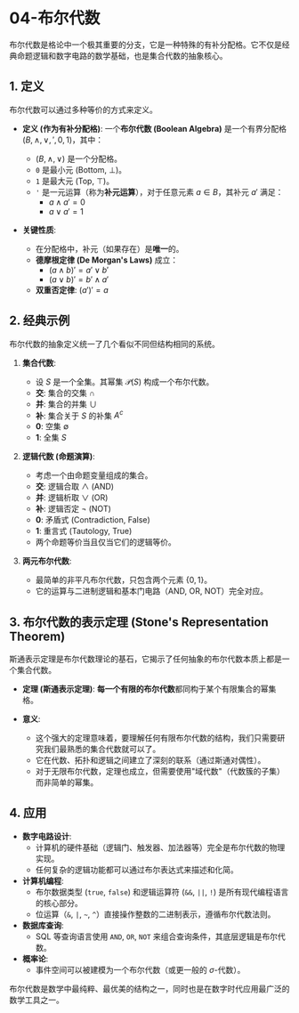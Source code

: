 # 04-布尔代数

布尔代数是格论中一个极其重要的分支，它是一种特殊的有补分配格。它不仅是经典命题逻辑和数字电路的数学基础，也是集合代数的抽象核心。

## 1. 定义

布尔代数可以通过多种等价的方式来定义。

- **定义 (作为有补分配格)**:
    一个**布尔代数 (Boolean Algebra)** 是一个有界分配格 $(B, \land, \lor, ', 0, 1)$，其中：
  - $(B, \land, \lor)$ 是一个分配格。
  - `0` 是最小元 (Bottom, ⊥)。
  - `1` 是最大元 (Top, ⊤)。
  - `'` 是一元运算（称为**补元运算**），对于任意元素 $a \in B$，其补元 $a'$ 满足：
    - $a \land a' = 0$
    - $a \lor a' = 1$

- **关键性质**:
  - 在分配格中，补元（如果存在）是**唯一**的。
  - **德摩根定律 (De Morgan's Laws)** 成立：
    - $(a \land b)' = a' \lor b'$
    - $(a \lor b)' = b' \land a'$
  - **双重否定律**: $(a')' = a$

## 2. 经典示例

布尔代数的抽象定义统一了几个看似不同但结构相同的系统。

1. **集合代数**:
    - 设 $S$ 是一个全集。其幂集 $\mathcal{P}(S)$ 构成一个布尔代数。
    - **交**: 集合的交集 $\cap$
    - **并**: 集合的并集 $\cup$
    - **补**: 集合关于 $S$ 的补集 $A^c$
    - **0**: 空集 $\emptyset$
    - **1**: 全集 $S$

2. **逻辑代数 (命题演算)**:
    - 考虑一个由命题变量组成的集合。
    - **交**: 逻辑合取 $\land$ (AND)
    - **并**: 逻辑析取 $\lor$ (OR)
    - **补**: 逻辑否定 $\neg$ (NOT)
    - **0**: 矛盾式 (Contradiction, False)
    - **1**: 重言式 (Tautology, True)
    - 两个命题等价当且仅当它们的逻辑等价。

3. **两元布尔代数**:
    - 最简单的非平凡布尔代数，只包含两个元素 $\{0, 1\}$。
    - 它的运算与二进制逻辑和基本门电路（AND, OR, NOT）完全对应。

## 3. 布尔代数的表示定理 (Stone's Representation Theorem)

斯通表示定理是布尔代数理论的基石，它揭示了任何抽象的布尔代数本质上都是一个集合代数。

- **定理 (斯通表示定理)**:
    **每一个有限的布尔代数**都同构于某个有限集合的幂集格。

- **意义**:
  - 这个强大的定理意味着，要理解任何有限布尔代数的结构，我们只需要研究我们最熟悉的集合代数就可以了。
  - 它在代数、拓扑和逻辑之间建立了深刻的联系（通过斯通对偶性）。
  - 对于无限布尔代数，定理也成立，但需要使用"域代数"（代数簇的子集）而非简单的幂集。

## 4. 应用

- **数字电路设计**:
  - 计算机的硬件基础（逻辑门、触发器、加法器等）完全是布尔代数的物理实现。
  - 任何复杂的逻辑功能都可以通过布尔表达式来描述和化简。
- **计算机编程**:
  - 布尔数据类型 (`true`, `false`) 和逻辑运算符 (`&&`, `||`, `!`) 是所有现代编程语言的核心部分。
  - 位运算（`&`, `|`, `~`, `^`）直接操作整数的二进制表示，遵循布尔代数法则。
- **数据库查询**:
  - SQL 等查询语言使用 `AND`, `OR`, `NOT` 来组合查询条件，其底层逻辑是布尔代数。
- **概率论**:
  - 事件空间可以被建模为一个布尔代数（或更一般的 $\sigma$-代数）。

布尔代数是数学中最纯粹、最优美的结构之一，同时也是在数字时代应用最广泛的数学工具之一。
